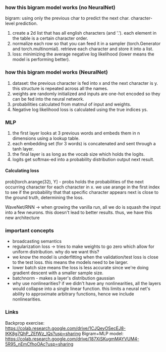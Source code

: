 ### how this bigram model works (no NeuralNet)
bigram: using only the previous char to predict the next char. character-level prediction.
1. create a 2d list that has all english characters (and '.'). each element in the table is a certain character order.
2. normalize each row so that you can feed it in a sampler (torch.Generator and torch.multinomial). retrieve each character and store it into a list. 
3. loss: minimizing the average negative log likelihood (lower means the model is performing better).

### how this bigram model works (NeuralNet)
1. dataset: the previous character is fed into x and the next character is y. this structure is repeated across all the names.
2. weights are randomly initialized and inputs are one-hot encoded so they can be fed into the neural network.
3. probabilities calculated from matmul of input and weights.
4. Negative log likelihood loss is calculated using the true indices ys.

### MLP
1. the first layer looks at 3 previous words and embeds them in n dimensions using a lookup table.
2. each embedding set (for 3 words) is concatenated and sent through a tanh layer.
3. the final layer is as long as the vocab size which holds the logits.
4. logits get softmax-ed into a probability distribution output next result.

#### Calculating loss
prob[torch.arange(32), Y] - 
probs holds the probabilities of the next occurring character for each character in x. we use arange in the first index to see if the probability that that specific character appears next is close to the ground truth, determining the loss.

WaveNet/RNN -> when growing the vanilla run, all we do is squash the input into a few neurons. this doesn't lead to better results. thus, we have this new architecture

### important concepts
* broadcasting semantics
* regularization loss -> tries to make weights to go zero which allow for uniform distribution. why do we want this?
* we know the model is underfitting when the validation/test loss is close to the test loss. this means the models need to be larger.
* lower batch size means the loss is less accurate since we're doing gradient descent with a smaller sample size.
* batchnorm - makes a layer's distribution gaussian
* why use nonlinearities? if we didn't have any nonlinearities, all the layers would collapse into a single linear function. this limits a neural net's ability to approximate arbitrary functions, hence we include nonlinearities. 

### Links
Backprop exercise: https://colab.research.google.com/drive/1CJQeyOSecEJ8-lKK8g7QhP_ZEfWz_lQs?usp=sharing
Bigram+MLP model: https://colab.research.google.com/drive/187XiSKugmMAYVUM4-5R95_nEmCfhoOAc?usp=sharing
